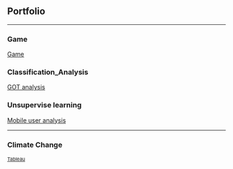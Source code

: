 ## Portfolio

---

### Game

[Game](/sample_page.md)

### Classification_Analysis
[GOT analysis](/Jian_Li_A1_Classification_Analysis.html)

### Unsupervise learning
[Mobile user analysis](/Team_15_A2_Analysis.html)

---

### Climate Change
<p style="font-size:11px"><a href=https://public.tableau.com/app/profile/cooper.li6828/viz/GobalclimateChange/Story1?publish>Tableau</a></p>
<!-- Remove above link if you don't want to attibute -->
